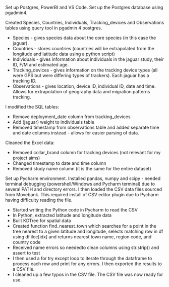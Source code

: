 Set up Postgres, PowerBI and VS Code. 
Set up the Postgres database using pgadmin4. 

Created Species, Countries, Individuals, Tracking_devices and Observations tables using query tool in pgadmin 4 postgres. 
* Species - gives species data about the core species (in this case the jaguar).
* Countries - stores countries (countries will be extrapolated from the longitude and latitude data using a python script)
* Individuals - gives information about individuals in the jaguar study, their ID, F/M and estimated age.
* Tracking_devices - gives information on the tracking device types (all were GPS but were differing types of trackers). Each jaguar has a tracking ID.
* Observations - gives location, device ID, individual ID, date and time. Allows for extrapolation of geography data and migration patterns tracking. 

I modified the SQL tables: 
* Remove deployment_date column from tracking_devices
* Add (jaguar) weight to individuals table
* Removed timestamp from observations table and added separate time and date columns instead - allows for easier parsing of data.

Cleaned the Excel data:
* Removed collar_brand column for tracking devices (not relevant for my project aims)
* Changed timestamp to date and time column
* Removed study name column (it is the same for the entire dataset)

Set up Pycharm environment. Installed pandas, numpy and scipy - needed terminal debugging (powershell/Windows and Pycharm terminal) due to several PATH and directory errors. I then loaded the CSV data files sourced from Movebank. This required install of CSV editor plugin due to Pycharm having difficulty reading the file. 
* Started writing the Python code in Pycharm to read the CSV
* In Python, extracted latitude and longitude data
* Built KDTree for spatial data
* Created function find_nearest_town which searches for a point in the tree nearest to a given latitude and longitude, selects matching row in df using df.iloc[idx] and returns nearest town name, region code, and country code 
* Received name errors so neededto clean columns using str.strip() and assert to test
* I then used a for try except loop to iterate through the dataframe to process each row and print for any errors. I then exported the results to a CSV file.
* I cleaned up a few typos in the CSV file. The CSV file was now ready for use.
